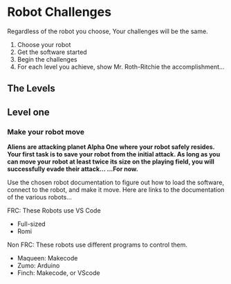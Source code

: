 # Robot Challenges

Regardless of the robot you choose, Your challenges will be the same.

1) Choose your robot
2) Get the software started
3) Begin the challenges
4) For each level you achieve, show Mr. Roth-Ritchie the accomplishment...

## The Levels

## Level one

### Make your robot move

<b> Aliens are attacking planet Alpha One where your robot safely resides. Your first task is to save your robot from the initial attack. As long as you can move your robot at least twice its size on the playing field, you will successfully evade their attack... 
...For now.</b>

Use the chosen robot documentation to figure out how to load the software, connect to the robot, and make it move.
Here are links to the documentation of the various robots...

FRC: These Robots use VS Code

- Full-sized
- Romi

Non FRC: These robots use different programs to control them.

- Maqueen: Makecode
- Zumo: Arduino
- Finch: Makecode, or VScode
